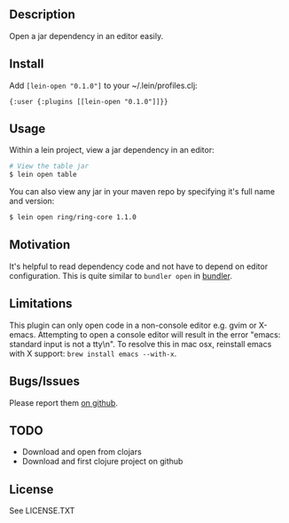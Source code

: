 ## Description

Open a jar dependency in an editor easily.

## Install

Add `[lein-open "0.1.0"]` to your ~/.lein/profiles.clj:

    {:user {:plugins [[lein-open "0.1.0"]]}}

## Usage

Within a lein project, view a jar dependency in an editor:

```sh
# View the table jar
$ lein open table
```

You can also view any jar in your maven repo by specifying it's full name and version:

```sh
$ lein open ring/ring-core 1.1.0
```

## Motivation

It's helpful to read dependency code and not have to depend on editor configuration.
This is quite similar to `bundler open` in [bundler](http://gembundler.com/).

## Limitations

This plugin can only open code in a non-console editor e.g. gvim or X-emacs. Attempting
to open a console editor will result in the error "emacs: standard input is not a tty\n".
To resolve this in mac osx, reinstall emacs with X support: `brew install emacs --with-x`.

## Bugs/Issues

Please report them [on github](http://github.com/cldwalker/lein-open/issues).

## TODO
* Download and open from clojars
* Download and first clojure project on github

## License

See LICENSE.TXT